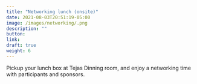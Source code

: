 ```yaml
---
title: "Networking lunch (onsite)"
date: 2021-08-03T20:51:19-05:00
image: /images/networking/.png
description: ""
button:  
link: 
draft: true
weight: 6
---
```


Pickup your lunch box at Tejas Dinning room, and enjoy a networking time with participants and sponsors.


